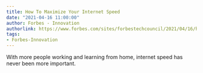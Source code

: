 ```yaml
---
title: How To Maximize Your Internet Speed
date: "2021-04-16 11:00:00"
author: Forbes - Innovation
authorlink: https://www.forbes.com/sites/forbestechcouncil/2021/04/16/how-to-maximize-your-internet-speed/
tags:
- Forbes-Innovation
---
```

With more people working and learning from home, internet speed has never been more important.
